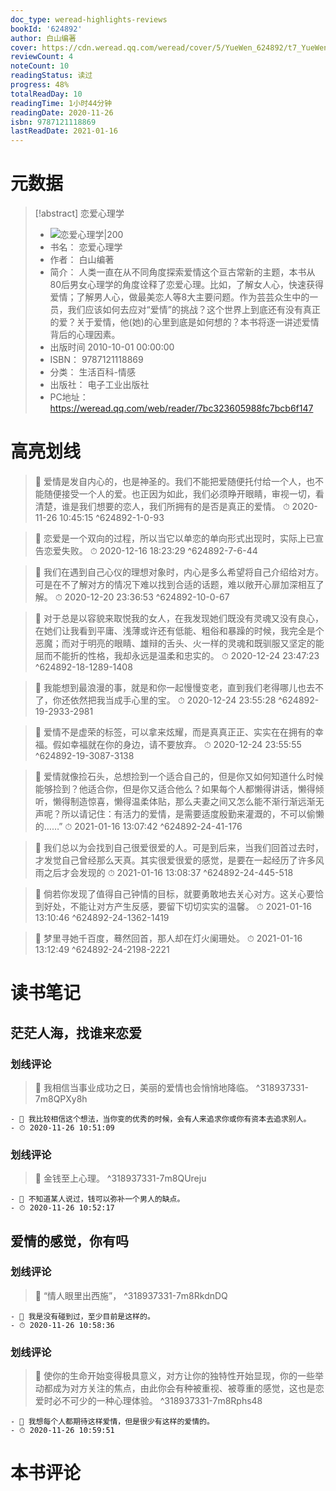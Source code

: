 ```yaml
---
doc_type: weread-highlights-reviews
bookId: '624892'
author: 白山编著
cover: https://cdn.weread.qq.com/weread/cover/5/YueWen_624892/t7_YueWen_624892.jpg
reviewCount: 4
noteCount: 10
readingStatus: 读过
progress: 48%
totalReadDay: 10
readingTime: 1小时44分钟
readingDate: 2020-11-26
isbn: 9787121118869
lastReadDate: 2021-01-16
---
```


# 元数据

> [!abstract] 恋爱心理学
>
> - ![ 恋爱心理学|200](https://cdn.weread.qq.com/weread/cover/5/YueWen_624892/t7_YueWen_624892.jpg)
> - 书名： 恋爱心理学
> - 作者： 白山编著
> - 简介： 人类一直在从不同角度探索爱情这个亘古常新的主题，本书从80后男女心理学的角度诠释了恋爱心理。比如，了解女人心，快速获得爱情；了解男人心，做最美恋人等8大主要问题。作为芸芸众生中的一员，我们应该如何去应对“爱情”的挑战？这个世界上到底还有没有真正的爱？关于爱情，他(她)的心里到底是如何想的？本书将逐一讲述爱情背后的心理因素。
> - 出版时间 2010-10-01 00:00:00
> - ISBN： 9787121118869
> - 分类： 生活百科-情感
> - 出版社： 电子工业出版社
> - PC地址：https://weread.qq.com/web/reader/7bc323605988fc7bcb6f147

# 高亮划线

> 📌 爱情是发自内心的，也是神圣的。我们不能把爱随便托付给一个人，也不能随便接受一个人的爱。也正因为如此，我们必须睁开眼睛，审视一切，看清楚，谁是我们想要的恋人，我们所拥有的是否是真正的爱情。
> ⏱ 2020-11-26 10:45:15 ^624892-1-0-93

> 📌 恋爱是一个双向的过程，所以当它以单恋的单向形式出现时，实际上已宣告恋爱失败。
> ⏱ 2020-12-16 18:23:29 ^624892-7-6-44

> 📌 我们在遇到自己心仪的理想对象时，内心是多么希望将自己介绍给对方。可是在不了解对方的情况下难以找到合适的话题，难以敞开心扉加深相互了解。
> ⏱ 2020-12-20 23:36:53 ^624892-10-0-67

> 📌 对于总是以容貌来取悦我的女人，在我发现她们既没有灵魂又没有良心，在她们让我看到平庸、浅薄或许还有低能、粗俗和暴躁的时候，我完全是个恶魔；而对于明亮的眼睛、雄辩的舌头、火一样的灵魂和既驯服又坚定的能屈而不能折的性格，我却永远是温柔和忠实的。
> ⏱ 2020-12-24 23:47:23 ^624892-18-1289-1408

> 📌 我能想到最浪漫的事，就是和你一起慢慢变老，直到我们老得哪儿也去不了，你还依然把我当成手心里的宝。
> ⏱ 2020-12-24 23:55:28 ^624892-19-2933-2981

> 📌 爱情不是虚荣的标签，可以拿来炫耀，而是真真正正、实实在在拥有的幸福。假如幸福就在你的身边，请不要放弃。
> ⏱ 2020-12-24 23:55:55 ^624892-19-3087-3138

> 📌 爱情就像捡石头，总想捡到一个适合自己的，但是你又如何知道什么时候能够捡到？他适合你，但是你又适合他么？如果每个人都懒得讲话，懒得倾听，懒得制造惊喜，懒得温柔体贴，那么夫妻之间又怎么能不渐行渐远渐无声呢？所以请记住：有活力的爱情，是需要适度殷勤来灌溉的，不可以偷懒的……”
> ⏱ 2021-01-16 13:07:42 ^624892-24-41-176

> 📌 我们总以为会找到自己很爱很爱的人。可是到后来，当我们回首过去时，才发觉自己曾经那么天真。其实很爱很爱的感觉，是要在一起经历了许多风雨之后才会发现的
> ⏱ 2021-01-16 13:08:37 ^624892-24-445-518

> 📌 倘若你发现了值得自己钟情的目标，就要勇敢地去关心对方。这关心要恰到好处，不能让对方产生反感，要留下切切实实的温馨。
> ⏱ 2021-01-16 13:10:46 ^624892-24-1362-1419

> 📌 梦里寻她千百度，蓦然回首，那人却在灯火阑珊处。
> ⏱ 2021-01-16 13:12:49 ^624892-24-2198-2221

# 读书笔记

## 茫茫人海，找谁来恋爱

### 划线评论

> 📌 我相信当事业成功之日，美丽的爱情也会悄悄地降临。 ^318937331-7m8QPXy8h

    - 💭 我比较相信这个想法，当你变的优秀的时候，会有人来追求你或你有资本去追求别人。
    - ⏱ 2020-11-26 10:51:09

### 划线评论

> 📌 金钱至上心理。 ^318937331-7m8QUreju

    - 💭 不知道某人说过，钱可以弥补一个男人的缺点。
    - ⏱ 2020-11-26 10:52:17

## 爱情的感觉，你有吗

### 划线评论

> 📌 “情人眼里出西施”， ^318937331-7m8RkdnDQ

    - 💭 我是没有碰到过，至少目前是这样的。
    - ⏱ 2020-11-26 10:58:36

### 划线评论

> 📌 使你的生命开始变得极具意义，对方让你的独特性开始显现，你的一些举动都成为对方关注的焦点，由此你会有种被重视、被尊重的感觉，这也是恋爱时必不可少的一种心理体验。 ^318937331-7m8Rphs48

    - 💭 我想每个人都期待这样爱情，但是很少有这样的爱情的。
    - ⏱ 2020-11-26 10:59:51

# 本书评论
